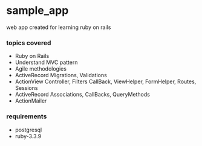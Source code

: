# sample_app
web app created for learning ruby on rails

### topics covered
- Ruby on Rails
- Understand MVC pattern
- Agile methodologies
- ActiveRecord Migrations, Validations
- ActionView Controller, Filters CallBack, ViewHelper, FormHelper, Routes, Sessions
- ActiveRecord Associations, CallBacks, QueryMethods
- ActionMailer

### requirements
- postgresql
- ruby-3.3.9
